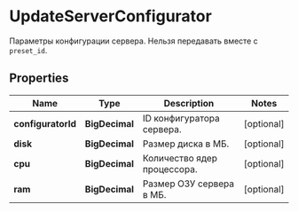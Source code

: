 

# UpdateServerConfigurator

Параметры конфигурации сервера. Нельзя передавать вместе с `preset_id`.

## Properties

| Name | Type | Description | Notes |
|------------ | ------------- | ------------- | -------------|
|**configuratorId** | **BigDecimal** | ID конфигуратора сервера. |  [optional] |
|**disk** | **BigDecimal** | Размер диска в МБ. |  [optional] |
|**cpu** | **BigDecimal** | Количество ядер процессора. |  [optional] |
|**ram** | **BigDecimal** | Размер ОЗУ сервера в МБ. |  [optional] |



